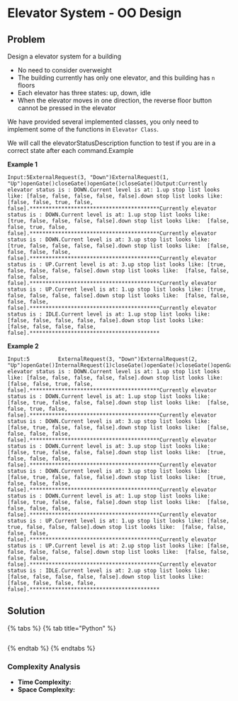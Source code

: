 # Elevator System - OO Design

## Problem

Design a elevator system for a building

* No need to consider overweight
* The building currently has only one elevator, and this building has `n` floors
* Each elevator has three states: up, down, idle
* When the elevator moves in one direction, the reverse floor button cannot be pressed in the elevator

We have provided several implemented classes, you only need to implement some of the functions in `Elevator Class`.

We will call the elevatorStatusDescription function to test if you are in a correct state after each command.Example

**Example 1**

```text
Input:5ExternalRequest(3, "Down")ExternalRequest(1, "Up")openGate()closeGate()openGate()closeGate()Output:Currently elevator status is : DOWN.Current level is at: 1.up stop list looks like: [false, false, false, false, false].down stop list looks like:  [false, false, true, false, false].*****************************************Currently elevator status is : DOWN.Current level is at: 1.up stop list looks like: [true, false, false, false, false].down stop list looks like:  [false, false, true, false, false].*****************************************Currently elevator status is : DOWN.Current level is at: 3.up stop list looks like: [true, false, false, false, false].down stop list looks like:  [false, false, false, false, false].*****************************************Currently elevator status is : UP.Current level is at: 3.up stop list looks like: [true, false, false, false, false].down stop list looks like:  [false, false, false, false, false].*****************************************Currently elevator status is : UP.Current level is at: 1.up stop list looks like: [true, false, false, false, false].down stop list looks like:  [false, false, false, false, false].*****************************************Currently elevator status is : IDLE.Current level is at: 1.up stop list looks like: [false, false, false, false, false].down stop list looks like:  [false, false, false, false, false].*****************************************
```

**Example 2**

```text
Input:5         ExternalRequest(3, "Down")ExternalRequest(2, "Up")openGate()InternalRequest(1)closeGate()openGate()closeGate()openGate()closeGate()Output:Currently elevator status is : DOWN.Current level is at: 1.up stop list looks like: [false, false, false, false, false].down stop list looks like:  [false, false, true, false, false].*****************************************Currently elevator status is : DOWN.Current level is at: 1.up stop list looks like: [false, true, false, false, false].down stop list looks like:  [false, false, true, false, false].*****************************************Currently elevator status is : DOWN.Current level is at: 3.up stop list looks like: [false, true, false, false, false].down stop list looks like:  [false, false, false, false, false].*****************************************Currently elevator status is : DOWN.Current level is at: 3.up stop list looks like: [false, true, false, false, false].down stop list looks like:  [true, false, false, false, false].*****************************************Currently elevator status is : DOWN.Current level is at: 3.up stop list looks like: [false, true, false, false, false].down stop list looks like:  [true, false, false, false, false].*****************************************Currently elevator status is : DOWN.Current level is at: 1.up stop list looks like: [false, true, false, false, false].down stop list looks like:  [false, false, false, false, false].*****************************************Currently elevator status is : UP.Current level is at: 1.up stop list looks like: [false, true, false, false, false].down stop list looks like:  [false, false, false, false, false].*****************************************Currently elevator status is : UP.Current level is at: 2.up stop list looks like: [false, false, false, false, false].down stop list looks like:  [false, false, false, false, false].*****************************************Currently elevator status is : IDLE.Current level is at: 2.up stop list looks like: [false, false, false, false, false].down stop list looks like:  [false, false, false, false, false].*****************************************
```

## Solution 

{% tabs %}
{% tab title="Python" %}
```python

```
{% endtab %}
{% endtabs %}

### Complexity Analysis

* **Time Complexity:**
* **Space Complexity:**

